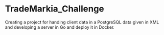 # TradeMarkia_Challenge
Creating a project for handing client data in a PostgreSQL data given in XML and developing a server in Go and deploy it in Docker.
